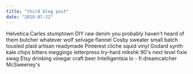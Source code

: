 ```yaml
---
title: "third blog post"
date: "2018-07-22"
---
```


Helvetica Carles stumptown DIY raw denim you probably <!-- end -->haven't heard of them butcher whatever wolf selvage flannel Cosby sweater small batch tousled plaid artisan readymade Pinterest cliche squid vinyl Godard synth kale chips bitters meggings letterpress try-hard mlkshk 90's next level fixie swag Etsy drinking vinegar craft beer Intelligentsia lo - fi dreamcatcher McSweeney's 